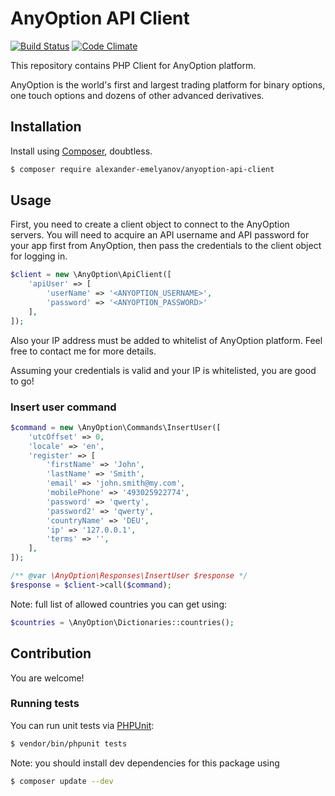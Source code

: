 AnyOption API Client
====
[![Build Status](https://travis-ci.org/alexander-emelyanov/anyoption-api-client.svg?branch=master)](https://travis-ci.org/alexander-emelyanov/anyoption-api-client) 
[![Code Climate](https://codeclimate.com/github/alexander-emelyanov/anyoption-api-client/badges/gpa.svg)](https://codeclimate.com/github/alexander-emelyanov/anyoption-api-client)

This repository contains PHP Client for AnyOption platform.

AnyOption is the world's first and largest trading platform for binary options, one touch options and dozens of other advanced derivatives.

## Installation
Install using [Composer](http://getcomposer.org), doubtless.

```sh
$ composer require alexander-emelyanov/anyoption-api-client
```

## Usage

First, you need to create a client object to connect to the AnyOption servers. You will need to acquire an API username and API password for your app first from AnyOption, then pass the credentials to the client object for logging in. 

```php
$client = new \AnyOption\ApiClient([
    'apiUser' => [
        'userName' => '<ANYOPTION_USERNAME>',
        'password' => '<ANYOPTION_PASSWORD>'
    ],
]);
```

Also your IP address must be added to whitelist of AnyOption platform. Feel free to contact me for more details.

Assuming your credentials is valid and your IP is whitelisted, you are good to go!

### Insert user command

```php
$command = new \AnyOption\Commands\InsertUser([
    'utcOffset' => 0,
    'locale' => 'en',
    'register' => [
        'firstName' => 'John',
        'lastName' => 'Smith',
        'email' => 'john.smith@my.com',
        'mobilePhone' => '493025922774',
        'password' => 'qwerty',
        'password2' => 'qwerty',
        'countryName' => 'DEU',
        'ip' => '127.0.0.1',
        'terms' => '',
    ],
]);

/** @var \AnyOption\Responses\InsertUser $response */
$response = $client->call($command);
```

Note: full list of allowed countries you can get using:

```php
$countries = \AnyOption\Dictionaries::countries();
```


## Contribution
You are welcome!

### Running tests

You can run unit tests via [PHPUnit](http://phpunit.de):

```sh
$ vendor/bin/phpunit tests
```

Note: you should install dev dependencies for this package using 

```sh
$ composer update --dev
```
